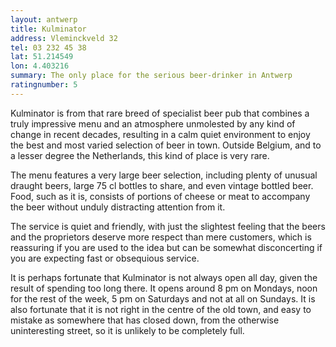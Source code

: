 ```yaml
---
layout: antwerp
title: Kulminator
address: Vleminckveld 32
tel: 03 232 45 38
lat: 51.214549
lon: 4.403216
summary: The only place for the serious beer-drinker in Antwerp
ratingnumber: 5
---
```


Kulminator is from that rare breed of specialist beer pub that combines a truly impressive menu and an atmosphere unmolested by any kind of change in recent decades, resulting in a calm quiet environment to enjoy the best and most varied selection of beer in town. Outside Belgium, and to a lesser degree the Netherlands, this kind of place is very rare.

The menu features a very large beer selection, including plenty of unusual draught beers, large 75 cl bottles to share, and even vintage bottled beer. Food, such as it is, consists of portions of cheese or meat to accompany the beer without unduly distracting attention from it.

The service is quiet and friendly, with just the slightest feeling that the beers and the proprietors deserve more respect than mere customers, which is reassuring if you are used to the idea but can be somewhat disconcerting if you are expecting fast or obsequious service.

It is perhaps fortunate that Kulminator is not always open all day, given the result of spending too long there. It opens around 8 pm on Mondays, noon for the rest of the week, 5 pm on Saturdays and not at all on Sundays. It is also fortunate that it is not right in the centre of the old town, and easy to mistake as somewhere that has closed down, from the otherwise uninteresting street, so it is unlikely to be completely full.
